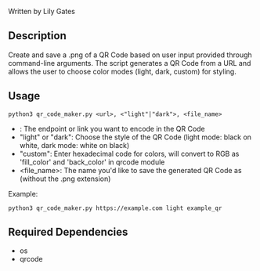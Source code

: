 Written by Lily Gates  

## Description
Create and save a .png of a QR Code based on user input provided through command-line arguments. The script generates a QR Code from a URL and allows the user to choose color modes (light, dark, custom) for styling.


## Usage
```
python3 qr_code_maker.py <url>, <"light"|"dark">, <file_name>
```
* <url>: The endpoint or link you want to encode in the QR Code
* "light" or "dark": Choose the style of the QR Code (light mode: black on white, dark mode: white on black)
* "custom": Enter hexadecimal code for colors, will convert to RGB as 'fill_color' and 'back_color' in qrcode module
* <file_name>: The name you'd like to save the generated QR Code as (without the .png extension)

Example:
```
python3 qr_code_maker.py https://example.com light example_qr
```

## Required Dependencies
* os
* qrcode

